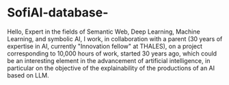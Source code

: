 # SofiAI-database-
Hello,
Expert in the fields of Semantic Web, Deep Learning, Machine Learning, and symbolic AI, I work, in
collaboration with a parent (30 years of expertise in AI, currently "Innovation fellow" at THALES), on
a project corresponding to 10,000 hours of work, started 30 years ago, which could be an interesting
element in the advancement of artificial intelligence, in particular on the objective of the explainability
of the productions of an AI based on LLM.
